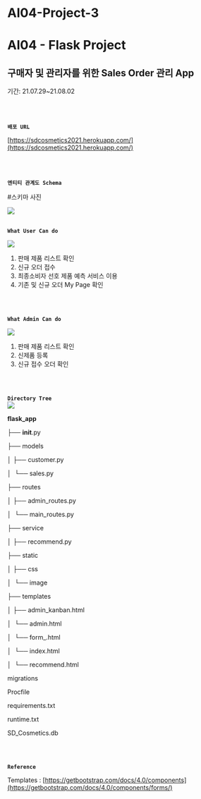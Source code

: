 # AI04-Project-3

# AI04 - Flask Project

## 구매자 및 관리자를 위한 Sales Order 관리 App

기간: 21.07.29~21.08.02

<br>
<br>

**`배포 URL`**

[https://sdcosmetics2021.herokuapp.com/](https://sdcosmetics2021.herokuapp.com/)

<br>
<br>


**`엔티티 관계도 Schema`**

#스키마 사진 

<img src = "https://drive.google.com/file/d/1ZdRy6MikgtPBHSfPGPDyfQBLwy54yhpP/view?usp=sharing">

<br>
<br>

**`What User Can do`**

<img src = "https://drive.google.com/file/d/12c4R-FVO8LKXkHkmAKCKXOhQiZcNVRNM/view?usp=sharing">

1. 판매 제품 리스트 확인
2. 신규 오더 접수 
3. 최종소비자 선호 제품 예측 서비스 이용
4. 기존 및 신규 오더 My Page 확인 

<br>
<br>

**`What Admin Can do`**

<img src ="https://drive.google.com/file/d/1QhvCQ5p3MnL466kcUJ7DxSRm_k3ToXMM/view?usp=sharing" >

1. 판매 제품 리스트 확인
2. 신제품 등록
3. 신규 접수 오더 확인

<br>
<br>

**`Directory Tree`**
<br>
<img src ="https://drive.google.com/file/d/1NS2ETd3RrYNWaDWXfdY2iOy4_SdMzm5v/view?usp=sharing">

**flask_app**

├── __init__.py

├── models

│	├── customer.py

│  	└── sales.py

├── routes

│	├── admin_routes.py

│  	└── main_routes.py

├── service

│	├── recommend.py

├── static

│	├── css

│  	└── image

├── templates

│	├── admin_kanban.html

│  	└── admin.html

│  	└── form_.html

│  	└── index.html

│  	└── recommend.html

migrations

Procfile

requirements.txt

runtime.txt

SD_Cosmetics.db

<br>
<br>


**`Reference`**

Templates : [https://getbootstrap.com/docs/4.0/components](https://getbootstrap.com/docs/4.0/components/forms/)
